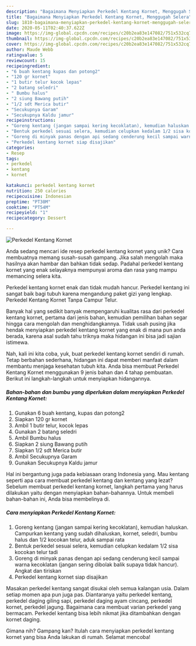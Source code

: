 ```yaml
---
description: "Bagaimana Menyiapkan Perkedel Kentang Kornet, Menggugah Selera"
title: "Bagaimana Menyiapkan Perkedel Kentang Kornet, Menggugah Selera"
slug: 1810-bagaimana-menyiapkan-perkedel-kentang-kornet-menggugah-selera
date: 2020-05-11T02:40:37.622Z
image: https://img-global.cpcdn.com/recipes/c20b2ea83e147082/751x532cq70/perkedel-kentang-kornet-foto-resep-utama.jpg
thumbnail: https://img-global.cpcdn.com/recipes/c20b2ea83e147082/751x532cq70/perkedel-kentang-kornet-foto-resep-utama.jpg
cover: https://img-global.cpcdn.com/recipes/c20b2ea83e147082/751x532cq70/perkedel-kentang-kornet-foto-resep-utama.jpg
author: Maude Webb
ratingvalue: 5
reviewcount: 15
recipeingredient:
- "6 buah kentang kupas dan potong2"
- "120 gr kornet"
- "1 butir telur kocok lepas"
- "2 batang seledri"
- " Bumbu halus"
- "2 siung Bawang putih"
- "1/2 sdt Merica butir"
- "Secukupnya Garam"
- "Secukupnya Kaldu jamur"
recipeinstructions:
- "Goreng kentang (jangan sampai kering kecoklatan), kemudian haluskan. Campurkan kentang yang sudah dihaluskan, kornet, seledri, bumbu halus dan 1/2 kocokan telur, aduk sampai rata"
- "Bentuk perkedel sesuai selera, kemudian celupkan kedalam 1/2 sisa kocokan telur tadi"
- "Goreng di minyak panas dengan api sedang cenderung kecil sampai warna kecoklatan (jangan sering dibolak balik supaya tidak hancur). Angkat dan tiriskan"
- "Perkedel kentang kornet siap disajikan"
categories:
- Resep
tags:
- perkedel
- kentang
- kornet

katakunci: perkedel kentang kornet 
nutrition: 250 calories
recipecuisine: Indonesian
preptime: "PT30M"
cooktime: "PT54M"
recipeyield: "1"
recipecategory: Dessert

---
```



![Perkedel Kentang Kornet](https://img-global.cpcdn.com/recipes/c20b2ea83e147082/751x532cq70/perkedel-kentang-kornet-foto-resep-utama.jpg)

Anda sedang mencari ide resep perkedel kentang kornet yang unik? Cara membuatnya memang susah-susah gampang. Jika salah mengolah maka hasilnya akan hambar dan bahkan tidak sedap. Padahal perkedel kentang kornet yang enak selayaknya mempunyai aroma dan rasa yang mampu memancing selera kita.

Perkedel kentang kornet enak dan tidak mudah hancur. Perkedel kentang ini sangat baik bagi tubuh karena mengandung paket gizi yang lengkap. Perkedel Kentang Kornet Tanpa Campur Telur.

Banyak hal yang sedikit banyak mempengaruhi kualitas rasa dari perkedel kentang kornet, pertama dari jenis bahan, kemudian pemilihan bahan segar hingga cara mengolah dan menghidangkannya. Tidak usah pusing jika hendak menyiapkan perkedel kentang kornet yang enak di mana pun anda berada, karena asal sudah tahu triknya maka hidangan ini bisa jadi sajian istimewa.


Nah, kali ini kita coba, yuk, buat perkedel kentang kornet sendiri di rumah. Tetap berbahan sederhana, hidangan ini dapat memberi manfaat dalam membantu menjaga kesehatan tubuh kita. Anda bisa membuat Perkedel Kentang Kornet menggunakan 9 jenis bahan dan 4 tahap pembuatan. Berikut ini langkah-langkah untuk menyiapkan hidangannya.

<!--inarticleads1-->

##### Bahan-bahan dan bumbu yang diperlukan dalam menyiapkan Perkedel Kentang Kornet:

1. Gunakan 6 buah kentang, kupas dan potong2
1. Siapkan 120 gr kornet
1. Ambil 1 butir telur, kocok lepas
1. Gunakan 2 batang seledri
1. Ambil  Bumbu halus
1. Siapkan 2 siung Bawang putih
1. Siapkan 1/2 sdt Merica butir
1. Ambil Secukupnya Garam
1. Gunakan Secukupnya Kaldu jamur


Hal ini bergantung juga pada kebiasaan orang Indonesia yang. Mau kentang seperti apa cara membuat perkedel kentang dan kentang yang lezat? Sebelum membuat perkedel kentang kornet, langkah pertama yang harus dilakukan yaitu dengan menyiapkan bahan-bahannya. Untuk membeli bahan-bahan ini, Anda bisa membelinya di. 

<!--inarticleads2-->

##### Cara menyiapkan Perkedel Kentang Kornet:

1. Goreng kentang (jangan sampai kering kecoklatan), kemudian haluskan. Campurkan kentang yang sudah dihaluskan, kornet, seledri, bumbu halus dan 1/2 kocokan telur, aduk sampai rata
1. Bentuk perkedel sesuai selera, kemudian celupkan kedalam 1/2 sisa kocokan telur tadi
1. Goreng di minyak panas dengan api sedang cenderung kecil sampai warna kecoklatan (jangan sering dibolak balik supaya tidak hancur). Angkat dan tiriskan
1. Perkedel kentang kornet siap disajikan


Masakan perkedel kentang sangat disukai oleh semua kalangan usia. Dalam setiap momen apa pun juga pas. Diantaranya yaitu perkedel kentang, perkedel daging giling sapi, perkedel daging ayam cincang, perkedel kornet, perkedel jagung. Bagaimana cara membuat varian perkedel yang bermacam. Perkedel kentang bisa lebih nikmat jika ditambahkan dengan kornet daging. 

Gimana nih? Gampang kan? Itulah cara menyiapkan perkedel kentang kornet yang bisa Anda lakukan di rumah. Selamat mencoba!
